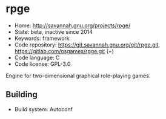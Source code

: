 # rpge

- Home: http://savannah.gnu.org/projects/rpge/
- State: beta, inactive since 2014
- Keywords: framework
- Code repository: https://git.savannah.gnu.org/git/rpge.git, https://gitlab.com/osgames/rpge.git (+)
- Code language: C
- Code license: GPL-3.0

Engine for two-dimensional graphical role-playing games.

## Building

- Build system: Autoconf

